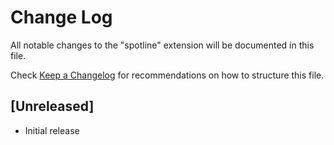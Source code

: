 # Change Log

All notable changes to the "spotline" extension will be documented in this file.

Check [Keep a Changelog](http://keepachangelog.com/) for recommendations on how to structure this file.

## [Unreleased]

- Initial release